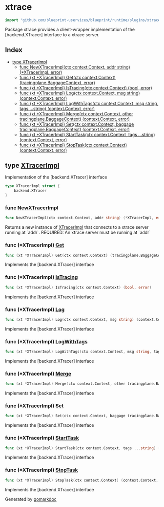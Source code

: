<!-- Code generated by gomarkdoc. DO NOT EDIT -->

# xtrace

```go
import "github.com/blueprint-uservices/blueprint/runtime/plugins/xtrace"
```

Package xtrace provides a client\-wrapper implementation of the \[backend.XTracer\] interface to a xtrace server.

## Index

- [type XTracerImpl](<#XTracerImpl>)
  - [func NewXTracerImpl\(ctx context.Context, addr string\) \(\*XTracerImpl, error\)](<#NewXTracerImpl>)
  - [func \(xt \*XTracerImpl\) Get\(ctx context.Context\) \(tracingplane.BaggageContext, error\)](<#XTracerImpl.Get>)
  - [func \(xt \*XTracerImpl\) IsTracing\(ctx context.Context\) \(bool, error\)](<#XTracerImpl.IsTracing>)
  - [func \(xt \*XTracerImpl\) Log\(ctx context.Context, msg string\) \(context.Context, error\)](<#XTracerImpl.Log>)
  - [func \(xt \*XTracerImpl\) LogWithTags\(ctx context.Context, msg string, tags ...string\) \(context.Context, error\)](<#XTracerImpl.LogWithTags>)
  - [func \(xt \*XTracerImpl\) Merge\(ctx context.Context, other tracingplane.BaggageContext\) \(context.Context, error\)](<#XTracerImpl.Merge>)
  - [func \(xt \*XTracerImpl\) Set\(ctx context.Context, baggage tracingplane.BaggageContext\) \(context.Context, error\)](<#XTracerImpl.Set>)
  - [func \(xt \*XTracerImpl\) StartTask\(ctx context.Context, tags ...string\) \(context.Context, error\)](<#XTracerImpl.StartTask>)
  - [func \(xt \*XTracerImpl\) StopTask\(ctx context.Context\) \(context.Context, error\)](<#XTracerImpl.StopTask>)


<a name="XTracerImpl"></a>
## type [XTracerImpl](<https://github.com/Blueprint-uServices/blueprint/blob/main/runtime/plugins/xtrace/xtrace.go#L14-L16>)

Implementation of the \[backend.XTracer\] interface

```go
type XTracerImpl struct {
    backend.XTracer
}
```

<a name="NewXTracerImpl"></a>
### func [NewXTracerImpl](<https://github.com/Blueprint-uServices/blueprint/blob/main/runtime/plugins/xtrace/xtrace.go#L20>)

```go
func NewXTracerImpl(ctx context.Context, addr string) (*XTracerImpl, error)
```

Returns a new instance of [XTracerImpl](<#XTracerImpl>) that connects to a xtrace server running at \`addr\`. REQUIRED: An xtrace server must be running at \`addr\`

<a name="XTracerImpl.Get"></a>
### func \(\*XTracerImpl\) [Get](<https://github.com/Blueprint-uServices/blueprint/blob/main/runtime/plugins/xtrace/xtrace.go#L59>)

```go
func (xt *XTracerImpl) Get(ctx context.Context) (tracingplane.BaggageContext, error)
```

Implements the \[backend.XTracer\] interface

<a name="XTracerImpl.IsTracing"></a>
### func \(\*XTracerImpl\) [IsTracing](<https://github.com/Blueprint-uServices/blueprint/blob/main/runtime/plugins/xtrace/xtrace.go#L64>)

```go
func (xt *XTracerImpl) IsTracing(ctx context.Context) (bool, error)
```

Implements the \[backend.XTracer\] interface

<a name="XTracerImpl.Log"></a>
### func \(\*XTracerImpl\) [Log](<https://github.com/Blueprint-uServices/blueprint/blob/main/runtime/plugins/xtrace/xtrace.go#L29>)

```go
func (xt *XTracerImpl) Log(ctx context.Context, msg string) (context.Context, error)
```

Implements the \[backend.XTracer\] interface

<a name="XTracerImpl.LogWithTags"></a>
### func \(\*XTracerImpl\) [LogWithTags](<https://github.com/Blueprint-uServices/blueprint/blob/main/runtime/plugins/xtrace/xtrace.go#L34>)

```go
func (xt *XTracerImpl) LogWithTags(ctx context.Context, msg string, tags ...string) (context.Context, error)
```

Implements the \[backend.XTracer\] interface

<a name="XTracerImpl.Merge"></a>
### func \(\*XTracerImpl\) [Merge](<https://github.com/Blueprint-uServices/blueprint/blob/main/runtime/plugins/xtrace/xtrace.go#L49>)

```go
func (xt *XTracerImpl) Merge(ctx context.Context, other tracingplane.BaggageContext) (context.Context, error)
```

Implements the \[backend.XTracer\] interface

<a name="XTracerImpl.Set"></a>
### func \(\*XTracerImpl\) [Set](<https://github.com/Blueprint-uServices/blueprint/blob/main/runtime/plugins/xtrace/xtrace.go#L54>)

```go
func (xt *XTracerImpl) Set(ctx context.Context, baggage tracingplane.BaggageContext) (context.Context, error)
```

Implements the \[backend.XTracer\] interface

<a name="XTracerImpl.StartTask"></a>
### func \(\*XTracerImpl\) [StartTask](<https://github.com/Blueprint-uServices/blueprint/blob/main/runtime/plugins/xtrace/xtrace.go#L39>)

```go
func (xt *XTracerImpl) StartTask(ctx context.Context, tags ...string) (context.Context, error)
```

Implements the \[backend.XTracer\] interface

<a name="XTracerImpl.StopTask"></a>
### func \(\*XTracerImpl\) [StopTask](<https://github.com/Blueprint-uServices/blueprint/blob/main/runtime/plugins/xtrace/xtrace.go#L44>)

```go
func (xt *XTracerImpl) StopTask(ctx context.Context) (context.Context, error)
```

Implements the \[backend.XTracer\] interface

Generated by [gomarkdoc](<https://github.com/princjef/gomarkdoc>)
